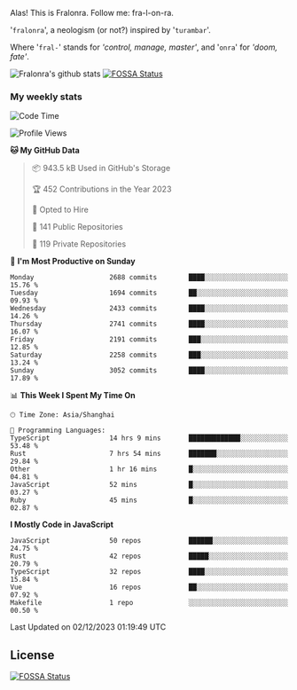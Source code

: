 Alas! This is Fralonra. Follow me: fra-l-on-ra.

'`fralonra`', a neologism (or not?) inspired by '`turambar`'.

Where '`fral-`' stands for *'control, manage, master'*, and '`onra`' for *'doom, fate'*.

![Fralonra's github stats](https://github-readme-stats.vercel.app/api?username=fralonra)
[![FOSSA Status](https://app.fossa.com/api/projects/git%2Bgithub.com%2Ffralonra%2Ffralonra.svg?type=shield)](https://app.fossa.com/projects/git%2Bgithub.com%2Ffralonra%2Ffralonra?ref=badge_shield)

### My weekly stats

<!--START_SECTION:waka-->
![Code Time](http://img.shields.io/badge/Code%20Time-4%2C283%20hrs%2035%20mins-blue)

![Profile Views](http://img.shields.io/badge/Profile%20Views-0-blue)

**🐱 My GitHub Data** 

> 📦 943.5 kB Used in GitHub's Storage 
 > 
> 🏆 452 Contributions in the Year 2023
 > 
> 💼 Opted to Hire
 > 
> 📜 141 Public Repositories 
 > 
> 🔑 119 Private Repositories 
 > 
📅 **I'm Most Productive on Sunday** 

```text
Monday                   2688 commits        ████░░░░░░░░░░░░░░░░░░░░░   15.76 % 
Tuesday                  1694 commits        ██░░░░░░░░░░░░░░░░░░░░░░░   09.93 % 
Wednesday                2433 commits        ████░░░░░░░░░░░░░░░░░░░░░   14.26 % 
Thursday                 2741 commits        ████░░░░░░░░░░░░░░░░░░░░░   16.07 % 
Friday                   2191 commits        ███░░░░░░░░░░░░░░░░░░░░░░   12.85 % 
Saturday                 2258 commits        ███░░░░░░░░░░░░░░░░░░░░░░   13.24 % 
Sunday                   3052 commits        ████░░░░░░░░░░░░░░░░░░░░░   17.89 % 
```


📊 **This Week I Spent My Time On** 

```text
🕑︎ Time Zone: Asia/Shanghai

💬 Programming Languages: 
TypeScript               14 hrs 9 mins       █████████████░░░░░░░░░░░░   53.48 % 
Rust                     7 hrs 54 mins       ███████░░░░░░░░░░░░░░░░░░   29.84 % 
Other                    1 hr 16 mins        █░░░░░░░░░░░░░░░░░░░░░░░░   04.81 % 
JavaScript               52 mins             █░░░░░░░░░░░░░░░░░░░░░░░░   03.27 % 
Ruby                     45 mins             █░░░░░░░░░░░░░░░░░░░░░░░░   02.87 % 
```

**I Mostly Code in JavaScript** 

```text
JavaScript               50 repos            ██████░░░░░░░░░░░░░░░░░░░   24.75 % 
Rust                     42 repos            █████░░░░░░░░░░░░░░░░░░░░   20.79 % 
TypeScript               32 repos            ████░░░░░░░░░░░░░░░░░░░░░   15.84 % 
Vue                      16 repos            ██░░░░░░░░░░░░░░░░░░░░░░░   07.92 % 
Makefile                 1 repo              ░░░░░░░░░░░░░░░░░░░░░░░░░   00.50 % 
```




 Last Updated on 02/12/2023 01:19:49 UTC
<!--END_SECTION:waka-->

## License
[![FOSSA Status](https://app.fossa.com/api/projects/git%2Bgithub.com%2Ffralonra%2Ffralonra.svg?type=large)](https://app.fossa.com/projects/git%2Bgithub.com%2Ffralonra%2Ffralonra?ref=badge_large)